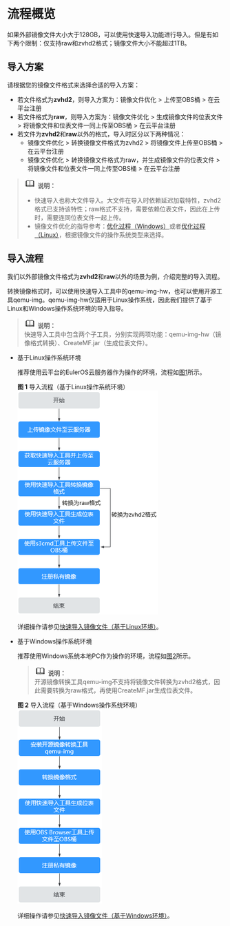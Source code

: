 # 流程概览<a name="ims_01_0339"></a>

如果外部镜像文件大小大于128GB，可以使用快速导入功能进行导入。但是有如下两个限制：仅支持raw和zvhd2格式；镜像文件大小不能超过1TB。

## 导入方案<a name="section6244171371013"></a>

请根据您的镜像文件格式来选择合适的导入方案：

-   若文件格式为**zvhd2**，则导入方案为：镜像文件优化 \> 上传至OBS桶 \> 在云平台注册
-   若文件格式为**raw**，则导入方案为：镜像文件优化 \> 生成镜像文件的位表文件 \> 将镜像文件和位表文件一同上传至OBS桶 \> 在云平台注册
-   若文件为**zvhd2**和**raw**以外的格式，导入时区分以下两种情况：
    -   镜像文件优化 \> 转换镜像文件格式为zvhd2 \> 将镜像文件上传至OBS桶 \> 在云平台注册
    -   镜像文件优化 \> 转换镜像文件格式为raw，并生成镜像文件的位表文件 \> 将镜像文件和位表文件一同上传至OBS桶 \> 在云平台注册


>![](public_sys-resources/icon-note.gif) **说明：**   
>-   快速导入也称大文件导入。大文件在导入时依赖延迟加载特性，zvhd2格式已支持该特性；raw格式不支持，需要依赖位表文件，因此在上传时，需要连同位表文件一起上传。  
>-   镜像文件优化的指导参考：[优化过程（Windows）](优化过程（Windows）.md)或者[优化过程（Linux）](优化过程（Linux）.md)，根据镜像文件的操作系统类型来选择。  

## 导入流程<a name="section1336119141146"></a>

我们以外部镜像文件格式为**zvhd2**和**raw**以外的场景为例，介绍完整的导入流程。

转换镜像格式时，可以使用快速导入工具中的qemu-img-hw，也可以使用开源工具qemu-img。qemu-img-hw仅适用于Linux操作系统，因此我们提供了基于Linux和Windows操作系统环境的导入指导。

>![](public_sys-resources/icon-note.gif) **说明：**   
>快速导入工具中包含两个子工具，分别实现两项功能：qemu-img-hw（镜像格式转换）、CreateMF.jar（生成位表文件）。  

-   基于Linux操作系统环境

    推荐使用云平台的EulerOS云服务器作为操作的环境，流程如[图1](#fig1082719127448)所示。

    **图 1**  导入流程（基于Linux操作系统环境）<a name="fig1082719127448"></a>  
    ![](figures/导入流程（基于Linux操作系统环境）.png "导入流程（基于Linux操作系统环境）")

    详细操作请参见[快速导入镜像文件（基于Linux环境）](快速导入镜像文件（基于Linux环境）.md)。

-   基于Windows操作系统环境

    推荐使用Windows系统本地PC作为操作的环境，流程如[图2](#fig0232738181819)所示。

    >![](public_sys-resources/icon-note.gif) **说明：**   
    >开源镜像转换工具qemu-img不支持将镜像文件转换为zvhd2格式，因此需要转换为raw格式，再使用CreateMF.jar生成位表文件。  

    **图 2**  导入流程（基于Windows操作系统环境）<a name="fig0232738181819"></a>  
    ![](figures/导入流程（基于Windows操作系统环境）.png "导入流程（基于Windows操作系统环境）")

    详细操作请参见[快速导入镜像文件（基于Windows环境）](快速导入镜像文件（基于Windows环境）.md)。


